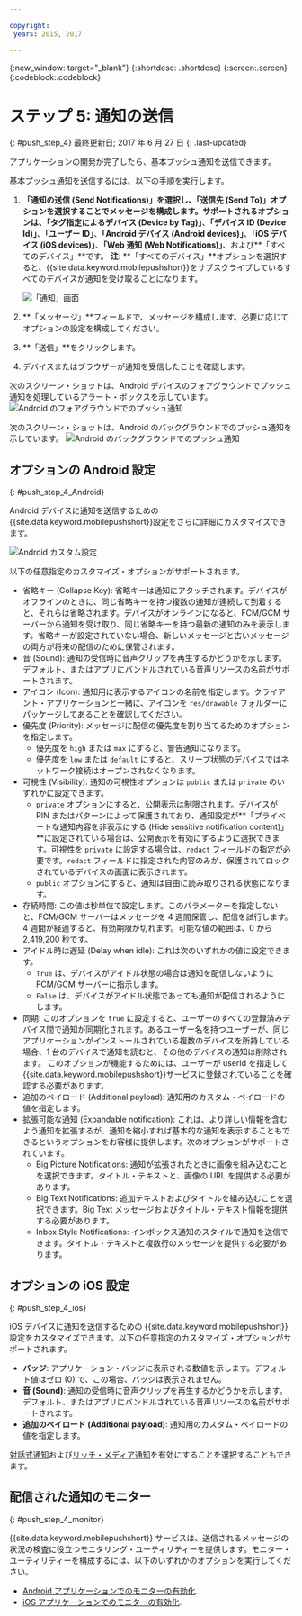 ```yaml
---

copyright:
 years: 2015, 2017

---
```


{:new_window: target="_blank"}
{:shortdesc: .shortdesc}
{:screen:.screen}
{:codeblock:.codeblock}

# ステップ 5: 通知の送信
{: #push_step_4}
最終更新日; 2017 年 6 月 27 日
{: .last-updated}


アプリケーションの開発が完了したら、基本プッシュ通知を送信できます。

基本プッシュ通知を送信するには、以下の手順を実行します。

1. **「通知の送信 (Send Notifications)」**を選択し、**「送信先 (Send To)」**オプションを選択することでメッセージを構成します。サポートされるオプションは、**「タグ指定によるデバイス (Device by Tag)」**、**「デバイス ID (Device Id)」**、**「ユーザー ID」**、**「Android デバイス (Android devices)」**、**「iOS デバイス (iOS devices)」**、**「Web 通知 (Web Notifications)」**、および**「すべてのデバイス」**です。
**注**: **「すべてのデバイス」**オプションを選択すると、{{site.data.keyword.mobilepushshort}}をサブスクライブしているすべてのデバイスが通知を受け取ることになります。
	
	![「通知」画面](images/tag_notification.jpg)

2. **「メッセージ」**フィールドで、メッセージを構成します。必要に応じてオプションの設定を構成してください。
3. **「送信」**をクリックします。
3. デバイスまたはブラウザーが通知を受信したことを確認します。

次のスクリーン・ショットは、Android デバイスのフォアグラウンドでプッシュ通知を処理しているアラート・ボックスを示しています。
	![Android のフォアグラウンドでのプッシュ通知](images/Android_Screenshot.jpg)

次のスクリーン・ショットは、Android のバックグラウンドでのプッシュ通知を示しています。
	![Android のバックグラウンドでのプッシュ通知](images/background.jpg)

## オプションの Android 設定 
{: #push_step_4_Android}

Android デバイスに通知を送信するための{{site.data.keyword.mobilepushshort}}設定をさらに詳細にカスタマイズできます。 

![Android カスタム設定](images/android_custom_settings.jpg)

以下の任意指定のカスタマイズ・オプションがサポートされます。

- 省略キー (Collapse Key): 省略キーは通知にアタッチされます。デバイスがオフラインのときに、同じ省略キーを持つ複数の通知が連続して到着すると、それらは省略されます。デバイスがオンラインになると、FCM/GCM サーバーから通知を受け取り、同じ省略キーを持つ最新の通知のみを表示します。省略キーが設定されていない場合、新しいメッセージと古いメッセージの両方が将来の配信のために保管されます。
- 音 (Sound): 通知の受信時に音声クリップを再生するかどうかを示します。デフォルト、またはアプリにバンドルされている音声リソースの名前がサポートされます。
- アイコン (Icon): 通知用に表示するアイコンの名前を指定します。クライアント・アプリケーションと一緒に、アイコンを `res/drawable` フォルダーにパッケージしてあることを確認してください。
- 優先度 (Priority): メッセージに配信の優先度を割り当てるためのオプションを指定します。 
	- 優先度を `high` または `max` にすると、警告通知になります。
	- 優先度を `low` または `default` にすると、スリープ状態のデバイスではネットワーク接続はオープンされなくなります。 
- 可視性 (Visibility): 通知の可視性オプションは `public` または `private` のいずれかに設定できます。 
	- `private` オプションにすると、公開表示は制限されます。デバイスが PIN またはパターンによって保護されており、通知設定が**「プライベートな通知内容を非表示にする (Hide sensitive notification content)」**に設定されている場合は、公開表示を有効にするように選択できます。可視性を `private` に設定する場合は、`redact` フィールドの指定が必要です。`redact` フィールドに指定された内容のみが、保護されてロックされているデバイスの画面に表示されます。 
	- `public` オプションにすると、通知は自由に読み取りされる状態になります。
- 存続時間: この値は秒単位で設定します。このパラメーターを指定しないと、FCM/GCM サーバーはメッセージを 4 週間保管し、配信を試行します。4 週間が経過すると、有効期限が切れます。可能な値の範囲は、0 から 2,419,200 秒です。
- アイドル時は遅延 (Delay when idle): これは次のいずれかの値に設定できます。
	- `True` は、デバイスがアイドル状態の場合は通知を配信しないように FCM/GCM サーバーに指示します。 
	- `False` は、デバイスがアイドル状態であっても通知が配信されるようにします。
- 同期: このオプションを `true` に設定すると、ユーザーのすべての登録済みデバイス間で通知が同期化されます。あるユーザー名を持つユーザーが、同じアプリケーションがインストールされている複数のデバイスを所持している場合、1 台のデバイスで通知を読むと、その他のデバイスの通知は削除されます。
このオプションが機能するためには、ユーザーが userId を指定して
{{site.data.keyword.mobilepushshort}}サービスに登録されていることを確認する必要があります。
- 追加のペイロード (Additional payload): 通知用のカスタム・ペイロードの値を指定します。
- 拡張可能な通知 (Expandable notification): これは、より詳しい情報を含むよう通知を拡張するが、通知を縮小すれば基本的な通知を表示することもできるというオプションをお客様に提供します。次のオプションがサポートされています。
	- Big Picture Notifications: 通知が拡張されたときに画像を組み込むことを選択できます。タイトル・テキストと、画像の URL を提供する必要があります。
	- Big Text Notifications: 追加テキストおよびタイトルを組み込むことを選択できます。Big Text メッセージおよびタイトル・テキスト情報を提供する必要があります。
	- Inbox Style Notifications: インボックス通知のスタイルで通知を送信できます。タイトル・テキストと複数行のメッセージを提供する必要があります。	 

## オプションの iOS 設定 
{: #push_step_4_ios}

iOS デバイスに通知を送信するための {{site.data.keyword.mobilepushshort}} 設定をカスタマイズできます。以下の任意指定のカスタマイズ・オプションがサポートされます。

- **バッジ**: アプリケーション・バッジに表示される数値を示します。デフォルト値はゼロ (0) で、この場合、バッジは表示されません。 
- **音 (Sound)**: 通知の受信時に音声クリップを再生するかどうかを示します。デフォルト、またはアプリにバンドルされている音声リソースの名前がサポートされます。
- **追加のペイロード (Additional payload)**: 通知用のカスタム・ペイロードの値を指定します。

[対話式通知](https://github.com/ibm-bluemix-mobile-services/bms-clientsdk-swift-push/tree/Doc#interactive-notifications)および[リッチ・メディア通知](https://github.com/ibm-bluemix-mobile-services/bms-clientsdk-swift-push/tree/Doc#enabling-rich-media-notifications)を有効にすることを選択することもできます。

## 配信された通知のモニター 
{: #push_step_4_monitor}

{{site.data.keyword.mobilepushshort}} サービスは、送信されるメッセージの状況の検査に役立つモニタリング・ユーティリティーを提供します。モニター・ユーティリティーを構成するには、以下のいずれかのオプションを実行してください。

- [Android アプリケーションでのモニターの有効化](https://github.com/ibm-bluemix-mobile-services/bms-clientsdk-android-push/tree/Doc#monitoring).
- [iOS アプリケーションでのモニターの有効化](https://github.com/ibm-bluemix-mobile-services/bms-clientsdk-swift-push/tree/Doc#enable-monitoring).
